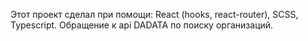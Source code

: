 Этот проект сделал при помощи: React (hooks, react-router), SCSS, Typescript. Обращение к api DADATA по поиску организаций.
